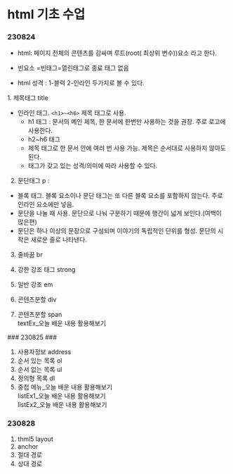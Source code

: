 # html 기초 수업 #
### 230824 ###

* html: 페이지 전체의 콘텐츠를 감싸며 루트(root( 최상위 변수))요소 라고 한다.

* 빈요소 =빈태그=열린태그로 종료 태그 없음

* html 성격 : 1-블럭 2-인라인 두가지로 볼 수 있다.

​1. 제목태그 title<br>
* 인라인 태그. `<h1>~<h6>` 제목 태그로 사용.
	* h1 태그 : 문서의 메인 제목, 한 문서에 한번만 사용하는 것을 권장. 주로 로고에 사용한다.<br>
	* h2~h6 태그
	* 제목 태그로 한 문서 안에 여러 번 사용 가능. 제목은 순서대로 사용하지 않아도 된다.
	* 태그가 갖고 있는 성격/의미에 따라 사용할 수 있다.

2. 문단태그 p :
* 블록 태그. 블록 요소이나 문단 태그는 또 다른 블록 요소를 포함하지 않는다. 주로 인라인 요소에만 넣음.
* 문단을 나눌 때 사용. 문단으로 나눠 구분하기 때문에 행간이 넓게 보인다.(여백이 많은편)
* 문단은 하나 이상의 문장으로 구성되며 이야기의 독립적인 단위를 형성. 문단의 시작은 새로운 줄로 나타낸다.

3. 줄바꿈 br<br>


4. 강한 강조 태그 strong<br>
5. 일반 강조 em<br>
6. 콘텐츠분할 div<br>
7. 콘텐츠분할 span<br>
textEx_오늘 배운 내용 활용해보기<br>

​### 230825 ###

1. 사용자정보 address<br>
2. 순서 있는 목록 ol<br>
3. 순서 없는 목록 ul<br>
4. 정의형 목록 dl<br>
5. 중첩 메뉴_오늘 배운 내용 활용해보기<br>
listEx1_오늘 배운 내용 활용해보기<br>
listEx2_오늘 배운 내용 활용해보기<br>

### 230828 ###

1. thml5 layout<br>
2. anchor<br>
3. 절대 경로<br>
4. 상대 경로<br>
